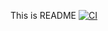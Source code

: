This is README
[![CI](https://github.com/L0uko/webcounter/actions/workflows/main.yml/badge.svg?branch=main)](https://github.com/L0uko/webcounter/actions/workflows/main.yml)
